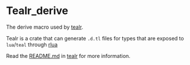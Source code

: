 # Tealr_derive
The derive macro used by [tealr](https://github.com/lenscas/tealr/tree/master/tealr).

Tealr is a crate that can generate `.d.tl` files for types that are exposed to `lua`/`teal` through [rlua](https://crates.io/crates/rlua)

Read the [README.md](https://github.com/lenscas/tealr/tree/master/tealr/README.md) in [tealr](https://github.com/lenscas/tealr/tree/master/tealr) for more information.
